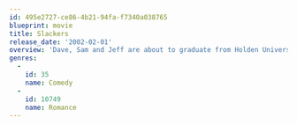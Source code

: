 ```yaml
---
id: 495e2727-ce86-4b21-94fa-f7340a038765
blueprint: movie
title: Slackers
release_date: '2002-02-01'
overview: 'Dave, Sam and Jeff are about to graduate from Holden University with honors in lying, cheating and scheming. The three roommates have proudly scammed their way through the last four years of college and now, during final exams, these big-men-on-campus are about to be busted by the most unlikely dude in school. Self-dubbed Cool Ethan, an ambitious nerd with a bad crush, enters their lives one day and everything begins to unravel.'
genres:
  -
    id: 35
    name: Comedy
  -
    id: 10749
    name: Romance
---
```

